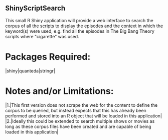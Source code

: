 ## ShinyScriptSearch

This small R Shiny application will provide a web interface to search the corpus of all the scripts to display the episodes and the context in which the keyword(s) were used, e.g. find all the episodes in The Big Bang Theory scripts where "cigarette" was used.

# Packages Required:

|shiny|quanteda|stringr|

# Notes and/or Limitations:

|1.|This first version does not scrape the web for the content to define the corpus to be queried, but instead expects that this has already been performed and stored into an R object that will be loaded in this application|
|2.|Ideally this could be extended to search multiple shows or movies as long as these corpus files have been created and are capable of being loaded in this application|


